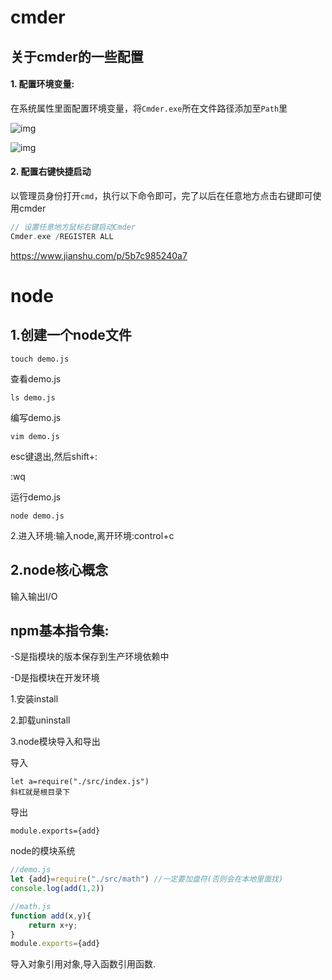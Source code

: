 # cmder

## 关于cmder的一些配置

#### 1. 配置环境变量:

在系统属性里面配置环境变量，将`Cmder.exe`所在文件路径添加至`Path`里

![img](https:////upload-images.jianshu.io/upload_images/13479263-87db9162416bf29b.png?imageMogr2/auto-orient/strip|imageView2/2/w/418/format/webp)



![img](https:////upload-images.jianshu.io/upload_images/13479263-e2f1e706bf445886.png?imageMogr2/auto-orient/strip|imageView2/2/w/390/format/webp)



#### 2. 配置右键快捷启动

以管理员身份打开`cmd`，执行以下命令即可，完了以后在任意地方点击右键即可使用cmder

```cpp
// 设置任意地方鼠标右键启动Cmder
Cmder.exe /REGISTER ALL
```

https://www.jianshu.com/p/5b7c985240a7



# node

## 1.创建一个node文件

```
touch demo.js
```

查看demo.js

```
ls demo.js
```

编写demo.js

```
vim demo.js
```

esc键退出,然后shift+:

:wq

运行demo.js

```
node demo.js
```

2.进入环境:输入node,离开环境:control+c

## 2.node核心概念

输入输出I/O

## npm基本指令集:

-S是指模块的版本保存到生产环境依赖中

-D是指模块在开发环境



1.安装install

2.卸载uninstall



3.node模块导入和导出

导入

```
let a=require("./src/index.js")
斜杠就是根目录下
```

导出

```
module.exports={add}
```

node的模块系统

```js
//demo.js
let {add}=require("./src/math")	//一定要加盘符(否则会在本地里面找)
console.log(add(1,2))

//math.js
function add(x,y){
    return x+y;
}
module.exports={add}
```

导入对象引用对象,导入函数引用函数.

# 

